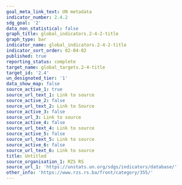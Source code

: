 ```yaml
---
goal_meta_link_text: UN metadata
indicator_number: 2.4.2
sdg_goal: '2'
data_non_statistical: false
graph_title: global_indicators.2-4-2-title
graph_type: bar
indicator_name: global_indicators.2-4-2-title
indicator_sort_order: 02-04-02
published: true
reporting_status: complete
target_name: global_targets.2-4-title
target_id: '2.4'
un_designated_tier: '1'
data_show_map: false
source_active_1: true
source_url_text_1: Link to source
source_active_2: false
source_url_text_2: Link to Source
source_active_3: false
source_url_3: Link to source
source_active_4: false
source_url_text_4: Link to source
source_active_5: false
source_url_text_5: Link to source
source_active_6: false
source_url_text_6: Link to source
title: Untitled
source_organisation_1: RZS RS
source_url_1: 'https://unstats.un.org/sdgs/indicators/database/'
other_info: 'https://www.rzs.rs.ba/front/category/355/'
---
```

